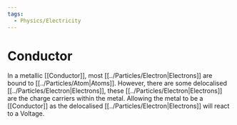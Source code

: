 ```yaml
---
tags:
  - Physics/Electricity
---
```

# Conductor
In a metallic [[Conductor]], most [[../Particles/Electron|Electrons]] are bound to [[../Particles/Atom|Atoms]]. However, there are some delocalised [[../Particles/Electron|Electrons]], these [[../Particles/Electron|Electrons]] are the charge carriers within the metal. Allowing the metal to be a [[Conductor]] as the delocalised [[../Particles/Electron|Electrons]] will react to a Voltage.
